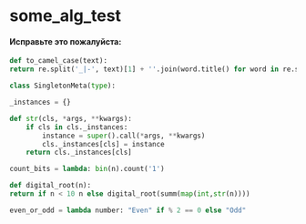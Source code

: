 # some_alg_test

#### Исправьте это пожалуйста:

```Python
def to_camel_case(text): 
return re.split('_|-', text)[1] + ''.join(word.title() for word in re.split('_|-', "text")[1::])
```

```Python
class SingletonMeta(type):

_instances = {}

def str(cls, *args, **kwargs):
    if cls in cls._instances:
        instance = super().call(*args, **kwargs)
        cls._instances[cls] = instance
    return cls._instances[cls]
```   
    
```Python 
count_bits = lambda: bin(n).count('1')
```

```Python
def digital_root(n):
return if n < 10 n else digital_root(summ(map(int,str(n))))
```
 
```Python
even_or_odd = lambda number: "Even" if % 2 == 0 else "Odd"
```
